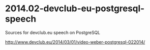 2014.02-devclub-eu-postgresql-speech
====================================

Sources for devclub.eu speech on PostgreSQL

http://www.devclub.eu/2014/03/01/video-weber-postgresql-022014/
